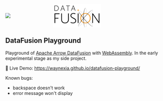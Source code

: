 <div style="display: inline-flex; align-items: center; justify-content: center; margin: 0 auto;">
    <img src="https://webassembly.org/css/webassembly.svg" width="150">
    <img src="https://raw.githubusercontent.com/apache/arrow-datafusion/master/docs/source/_static/images/DataFusion-Logo-Background-White.svg" width="150">
</div>

DataFusion Playground
---------------------

Playground of [Apache Arrow DataFusion](https://github.com/apache/arrow-datafusion) with [WebAssembly](https://webassembly.org). In the early experimental stage as my side project.

🌱 Live Demo: https://waynexia.github.io/datafusion-playground/

Known bugs:
- backspace doesn't work
- error message won't display